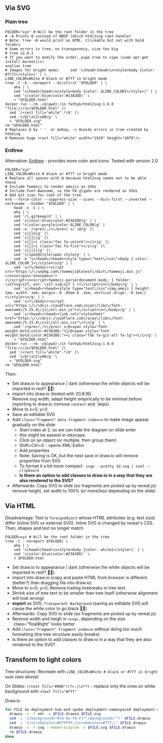 ## Via SVG

### Plain tree

```shell
FOLDER="xyz" # Will be the root folder in the tree
# -A Prints @ instead of NBSP (which html2svg cant handle)
# Note: tree -H would print as HTML. Clickable but not with bold folders
# Some errors in tree, no transparency, size too big
# tree v2.0.2
# If you want to modify the order, pipe tree to vipe (sudo apt-get install moreutils) 
unalias tree
# Images for bright mode:     sed 's|head>|head>\n<style>body {color: #777}</style>|' | \
LINE_COLOR=White # black or #777 in bright mode
tree -C -A --noreport --dirsfirst "$FOLDER" | \
    aha | \
    sed "s|head>|head>\n<style>body {color: $LINE_COLOR}</style>|" | \
    sed 's|color:blue|color:#23A3DD|' \
    > "$FOLDER.html"
docker run --rm -v$(pwd):/in fathyb/html2svg:1.0.0 "file:///in/$FOLDER.html" |\
  sed '/<rect fill="white".*/d' |\
  sed 's/@/\xC2\xA0/g' \
  > "$FOLDER.svg"
rm "$FOLDER.html"
# Replaces @ by ' '  or &nbsp; -> Avoids errors in tree created by htm2svg
# Removes huge <rect fill="white" width="1919" height="1079"/>
```

### Erdtree

Alternative: [Erdtree](https://github.com/solidiquis/erdtree ) - provides more color and icons. Tested with version 2.0

```shell
FOLDER="xyz"
LINE_COLOR=White # black or #777 in bright mode
# Replace all spaces with @ because html2svg seems not to be able these
# Include Twemoji to render emojis as SVGs
# Include Font-Awesome, so the FA glyphs are rendered as SVGs
# Add Git icon for root of the tree
erd --force-color --suppress-size --icons --dirs-first --inverted --sort=name --hidden "$FOLDER" | \
    head -n -1 | \
    aha | \
    sed '/\.gitkeep/d' | \
    sed 's|color:blue|color:#23A3DD|g' | \
    sed "s|color:purple|color:$LINE_COLOR|g" |
    sed -e '/<pre>/,/<\/pre>/ s/ /@/g' |\
    sed 's||⚙|g' |\
    sed 's||📁|g' |\
    sed 's||<i class="fas fa-unlock"></i>|g' |\
    sed 's||<i class="fas fa-file"></i>|g' |\
    sed 's||{}|g' |\
    sed 's|span@style|span style|g' | \
    sed -e "s/<head>/<head><style type=\"text\/css\">body { color: $LINE_COLOR }<\/style>\n/g" | \
    sed 's/<\/body>/<script src="https:\/\/unpkg.com\/twemoji@latest\/dist\/twemoji.min.js" crossorigin="anonymous"><\/script>\n<script>twemoji.parse(document.body, { folder: \x27svg\x27, ext: \x27.svg\x27 } )<\/script>\n<\/body>/g' | \
    sed 's/<head>/<head><style type="text\/css">img.emoji { height: 1em; width: 1em; margin: 0 .05em 0 .1em; vertical-align: -0.1em;}<\/style>\n/g' | \
    sed 's/<\/body>/<script src="https:\/\/cdnjs.cloudflare.com\/ajax\/libs\/font-awesome\/5.15.4\/js\/all.min.js"><\/script>\n<\/body>/g' | \
    sed 's/<head>/<head><link rel="stylesheet" href="https:\/\/cdnjs.cloudflare.com\/ajax\/libs\/font-awesome\/5.15.4\/css\/all.min.css"\/>\n/g' | \
    sed '/<pre>/,/<\/pre>/ s/@<span style="font-weight:bold;color:#23A3DD;">📁/@<span style="font-weight:bold;color:#23A3DD;"><i class="fab fa-git-alt fa-lg"><\/i>/g' \
    > "$FOLDER.html"
docker run --rm -v$(pwd):/in fathyb/html2svg:1.0.0 "file:///in/$FOLDER.html" |\
  sed '/<rect fill="white".*/d' |\
  sed 's/@/\xC2\xA0/g' \
  > "$FOLDER.svg"
rm "$FOLDER.html"
```

Then:
* Set draw.io to appearance | dark (otherwise the white objects will be imported in red!? 🤷‍♂️)
* import into draw.io (tested with 20.8.16)  
  Remove svg width, adapt height empirically to be minimal before importing to draw.io
  (remove `content` and `deps)
* Move to x=0, y=0 
* Save as editable SVG
* Add `class="fragment"` `data-fragment-index=n` to make image appear gradually on the slide 
  * Start index at 2, so we can hide the diagram on slide enter
  * this might be easiest in inkscape.
  * Click on an object (or multiple, then group them)
  * Shift+Ctrl+X - opens XML-Editor
  * Add properties
  * Note: Saving is OK, but the next save in draw.io will remove properties from SVG
  * To format it a bit more compact ` svgo --pretty 1d.svg | xsel --clipboard`
  * **Is there an option to add classes to draw.io in a way that they are also rendered to the SVG?**
* Afterwards: Copy SVG to slide (so fragments are picked up by reveal.js)   
    remove height, set width to 100% (or more/less depending on the slide)

## Via HTML

Disadvantage: Text is `foreignObject` whose HTML attributes (e.g. text size) differ (inline SVG vs external SVG).
Inline SVG is changed by reveal's CSS. Then, shapes and text no longer match

```shell
FOLDER=xyz # Will be the root folder in the tree
tree -C --noreport $FOLDER| \
    aha | \
    sed 's|head>|head>\n<style>body {color: white}</style>|' | \
    sed 's|color:blue|color:#23A3DD|' \
    > $FOLDER.html
```
* Set draw.io to appearance | dark (otherwise the white objects will be imported in red!? 🤷‍♂️)
* import into draw.io (copy and paste HTML from browser is different (better?) than dragging file into draw.io)
* Move to x=0, y=0; Remove trailing linebreaks in tree text.
* Shrink size of tree text to be smaller than tree itself (otherwise alignment will look wrong)
* **export** as SVG, `Transparent Background` (saving as editable SVG will cause the white color to go black 🤷‍♂️)
* Afterwards: Copy SVG to slide (so fragments are picked up by reveal.js)
* Remove width and heigh in `<svg>`, depending on the size `class="floatRight" looks better
* Add `class="fragment" fragment-index=n` without doing too much formatting (the tree structure easily breaks)
* Is there an option to add classes to draw.io in a way that they are also rendered to the SVG?

## Transform to light colors

Tree structures: Recreate with `LINE_COLOR=White # black or #777 in bright mode` (see above)

On Slides: `(<text fill="#000")(?=.|\n*?)` - replace only the ones on white background with `<text fill="#fff"` 

Draw.io
```bash
for FILE in deployment-hub-and-spoke deployment-namespaced deployment-standalone; do
  drawio -x -f xml -o $FILE.drawio $FILE.svg
  sed -i 's/background="#[0-9a-fA-F]*"/background=""/' $FILE.drawio
  sed -i 's/strokeColor=#FFFFFF;/strokeColor=#777;/' $FILE.drawio
  drawio -x -f svg --embed-diagram -o $FILE.svg $FILE.drawio
  rm $FILE.drawio
done
```